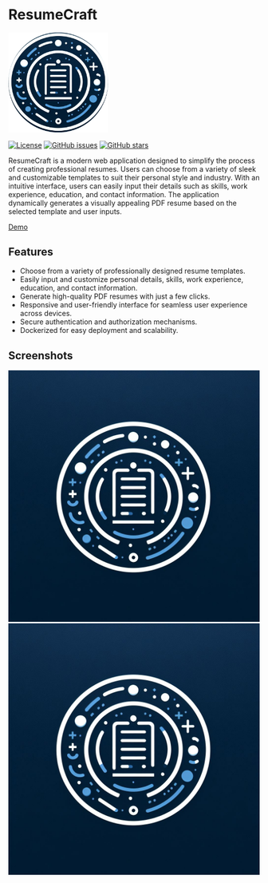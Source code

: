 # ResumeCraft

<img src="/src/assets/resumeCraftlogo.png" alt="Logo" width="200"/>

[![License](https://img.shields.io/badge/license-MIT-blue.svg)](https://opensource.org/licenses/MIT)
[![GitHub issues](https://img.shields.io/github/issues/ValiantDoge/ResumeCraft)](https://github.com/ValiantDoge/ResumeCraft/issues)
[![GitHub stars](https://img.shields.io/github/stars/ValiantDoge/ResumeCraft)](https://github.com/ValiantDoge/ResumeCraft/stargazers)

ResumeCraft is a modern web application designed to simplify the process of creating professional resumes. Users can choose from a variety of sleek and customizable templates to suit their personal style and industry. With an intuitive interface, users can easily input their details such as skills, work experience, education, and contact information. The application dynamically generates a visually appealing PDF resume based on the selected template and user inputs.

[Demo](https://yourwebsite.com)

## Features

- Choose from a variety of professionally designed resume templates.
- Easily input and customize personal details, skills, work experience, education, and contact information.
- Generate high-quality PDF resumes with just a few clicks.
- Responsive and user-friendly interface for seamless user experience across devices.
- Secure authentication and authorization mechanisms.
- Dockerized for easy deployment and scalability.

## Screenshots

![Screenshot 1](/src/assets/resumeCraftlogo_full.jpeg)
![Screenshot 2](/src/assets/resumeCraftlogo_full.jpeg)
